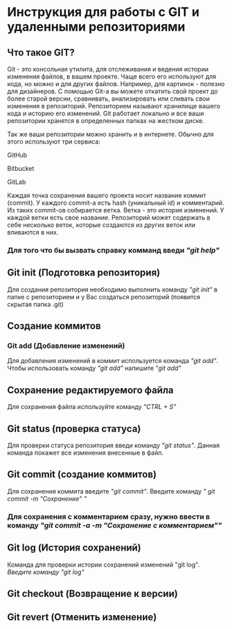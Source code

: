 # Инструкция для работы с GIT и удаленными репозиториями #
## Что такое GIT?
Git - это консольная утилита, для отслеживания и ведения истории изменения файлов, в вашем проекте. Чаще всего его используют для кода, но можно и для других файлов. Например, для картинок - полезно для дизайнеров.
С помощью Git-a вы можете откатить свой проект до более старой версии, сравнивать, анализировать или сливать свои изменения в репозиторий.
Репозиторием называют хранилище вашего кода и историю его изменений. Git работает локально и все ваши репозитории хранятся в определенных папках на жестком диске.

Так же ваши репозитории можно хранить и в интернете. Обычно для этого используют три сервиса:

GitHub

Bitbucket

GitLab

Каждая точка сохранения вашего проекта носит название коммит (commit). У каждого commit-a есть hash (уникальный id) и комментарий. Из таких commit-ов собирается ветка. Ветка - это история изменений. У каждой ветки есть свое название. Репозиторий может содержать в себе несколько веток, которые создаются из других веток или вливаются в них.

### Для того что бы вызвать справку комманд введи *"git help"*

## Git init (Подготовка репозитория)
Для создания репозитория необходимо выполнить команду *"git init"* в папке с репозиторием и у Вас создаться репозиторий (появится скрытая папка .git)

## Создание коммитов

### Git add (Добавление изменений)
Для добавления изменений в коммит используется команда *"git add"*. Чтобы использовать команду *"git add"* напишите *"git add" <filename>*

## Сохранение редактируемого файла
Для сохранения файла используйте команду *"CTRL + S"*

## Git status (проверка статуса)
Для проверки статуса репозитория введи команду *"git status"*. Данная команда покажет все изменения внесенные в файл.

## Git commit (создание коммитов)
Для сохранения коммита введите *"git commit"*. Введите команду *" git commit -m "Сохранение" "*


### Для сохранения с комментарием сразу, нужно ввести в команду *"git commit -a -m "Сохранение с комментарием""*

## Git log (История сохранений)
Команда для проверки истории сохранений изменений "git log"*. Введите команду "git log"*

## Git checkout (Возвращение к версии)

## Git revert (Отменить изменение)